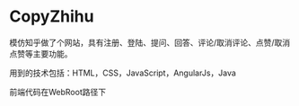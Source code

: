 # CopyZhihu

模仿知乎做了个网站，具有注册、登陆、提问、回答、评论/取消评论、点赞/取消点赞等主要功能。

用到的技术包括：HTML，CSS，JavaScript，AngularJs，Java

前端代码在WebRoot路径下
